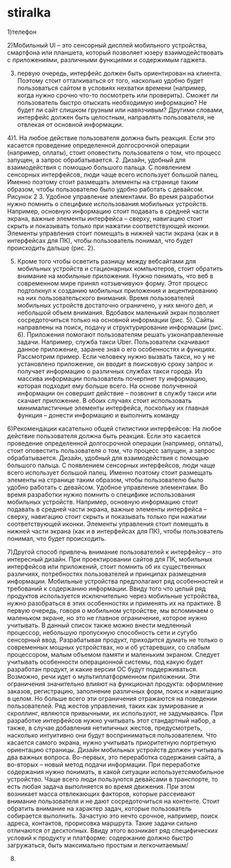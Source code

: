 # stiralka
1)телефон

2)Мобильный UI – это сенсорный дисплей мобильного устройства, смартфона или планшета, который позволяет юзеру взаимодействовать с приложениями, различными функциями и содержимым
гаджета.

3) первую очередь, интерфейс должен быть ориентирован на клиента. Поэтому стоит отталкиваться
от того, насколько удобно будет пользоваться сайтом
в условиях нехватки времени (например, когда нужно срочно что-то посмотреть или проверить). Сможет ли пользователь быстро отыскать необходимую
информацию? Не будет ли сайт слишком грузным
или навязчивым?
Другими словами, интерфейс должен быть целостным, направлять пользователя, не отвлекая от основной информации.

4)1. На любое действие пользователя должна
быть реакция. Если это касается проведение
определенной долгосрочной операции (например, оплаты), стоит оповестить пользователя
о том, что процесс запущен, а запрос обрабатывается.
2. Дизайн, удобный для взаимодействия
с помощью большого пальца. С появлением сенсорных интерфейсов, люди чаще всего использует большой палец. Именно поэтому стоит
размещать элементы на странице таким образом, чтобы пользователю было удобно работать
с девайсом.
Рисунок 2
3. Удобное управление элементами. Во время разработки нужно помнить о специфике использования мобильных устройств. Например,
основную информацию стоит подавать в средней части экрана, важные элементы интерфейса – сверху, навигацию стоит скрыть и показывать
только при нажатии соответствующей иконки.
Элементы управления стоит помещать в нижней
части экрана (как и в интерфейсах для ПК), чтобы пользователь понимал, что будет происходить
дальше (рис. 2).

5) Кроме того чтобы осветить разницу между вебсайтами для мобильных устройств и стационарных
компьютеров, стоит обратить внимание на мобильные приложения.
Нужно понимать, что веб в современном мире
принял «отзывчивую» форму. Этот процесс подтолкнул к созданию мобильных приложения и акцентированию на них пользовательского внимания.
Время пользователей мобильных устройств достаточно ограничено, у них много дел, и небольшой
объем внимания. Вдобавок маленький экран позволяет сосредоточиться только на основной информации
(рис. 5).
Сайты направлены на поиск, подачу и структурирование информации (рис. 6).
Приложения помогают пользователям решать
узконаправленные задачи. Например, служба такси
Uber. Пользователи скачивают данное приложение,
заранее зная о его особенностях и функциях.
Рассмотрим пример. Если человеку нужно вызвать такси, но у не установлено приложение, он вводит в поисковую сроку запрос и получает информацию о различных службах такси города. Из массива
информации пользователь почерпнет ту информацию, которая подходит ему больше всего. На основе
полученной информации он совершит действие – позвонит в службу такси или скачает приложение. В обоих случаях стоит использовать минималистичные
элементы интерфейса, поскольку их главная функция – донести информацию и выполнить команду


6)Рекомендации касательно общей стилистики интерфейсов:
 На любое действие пользователя должна
быть реакция. Если это касается проведение
определенной долгосрочной операции (например, оплаты), стоит оповестить пользователя
о том, что процесс запущен, а запрос обрабатывается.
 Дизайн, удобный для взаимодействия
с помощью большого пальца. С появлением сенсорных интерфейсов, люди чаще всего использует большой палец. Именно поэтому стоит
размещать элементы на странице таким образом, чтобы пользователю было удобно работать
с девайсом.
Удобное управление элементами. Во время разработки нужно помнить о специфике использования мобильных устройств. Например,
основную информацию стоит подавать в средней части экрана, важные элементы интерфейса – сверху, навигацию стоит скрыть и показывать
только при нажатии соответствующей иконки.
Элементы управления стоит помещать в нижней
части экрана (как и в интерфейсах для ПК), чтобы пользователь понимал, что будет происходить.

7)Другой способ привлечь внимание пользователей к интерфейсу – это интересный дизайн.
При проектировании сайтов для ПК, мобильных
интерфейсов или приложений, стоит помнить об их
существенных различиях, потребностях пользователей и принципах размещения информации.
Мобильные устройства предполагают ряд особенностей и требований к содержанию информации.
Ввиду того что целый ряд продуктов используется
исключительно через мобильные устройства, нужно разобраться в этих особенностях и применять их
на практике.
В первую очередь, говоря о мобильном устройстве, мы вспоминаем о маленьком экране, но это
не главное ограничение, которое нужно учитывать.
В данный список также можно внести медленный процессор, небольшую пропускную способность сети
и сугубо сенсорный ввод. Разрабатывая продукт,
приходится думать не только о современных мощных
устройствах, но и об устаревших, со слабым процессором, малым объемом памяти и маленьким экраном.
Следует учитывать особенности операционной системы, под какую будет разработан продукт, и какие
версии ОС будут поддерживаться. Возможно, речи
идет о мультиплатформенном приложении.
Эти ограничения значительно влияют на функционал продукта: оформление заказов, регистрацию,
заполнение различных форм, поиск и навигацию в целом. Но больше всего эти ограничения отражаются
на поведении пользователей.
Ряд жестов управления, таких как зумирование
и скроллинг, являются привычными, их используют,
не задумываясь. При разработке интерфейсов нужно учитывать этот стандартный набор, а также, в случае добавления нетипичных жестов, предусмотреть,
насколько интуитивно они будут восприниматься
пользователем. Что касается самого экрана, нужно
учитывать приоритетную портретную ориентацию
страницы.
Дизайн мобильных устройств должен учитывать
два важных вопроса. Во-первых, это переработка содержания сайта, а во-вторых – новый метод подачи
информации.
При переработке содержания нужно понимать,
в какой ситуации используетсямобильное устройство.
Чаще всего люди пользуются девайсами в транспорте, то есть любая задача выполняется во время движения. При этом возникает масса отвлекающих факторов, которые рассеивают внимание пользователя
и не дают сосредоточиться на контенте.
Стоит обратить внимание на характер задач,
которые пользователь собирается выполнить. Зачастую это нечто срочное, например, поиск адреса,
контактов, прорисовка маршрута. Такие задачи сильно отличаются от десктопных. Ввиду этого возникает
ряд специфических условий к продукту и платформе:
содержание должно быстро загружаться, быть максимально простым и легкочитаемым/

8)











